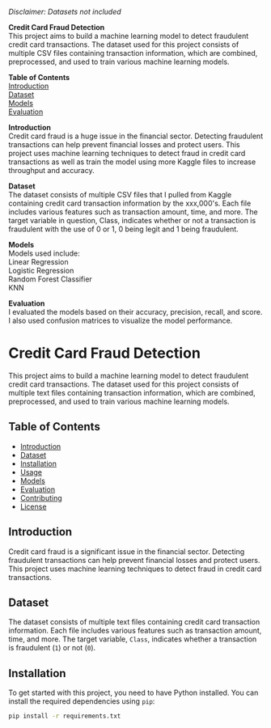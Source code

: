 *Disclaimer: Datasets not included*  

**Credit Card Fraud Detection**  
This project aims to build a machine learning model to detect fraudulent credit card transactions. The dataset used for this project consists of multiple CSV files containing transaction information, which are combined, preprocessed, and used to train various machine learning models.  
  
**Table of Contents**  
<ins>Introduction</ins>  
<ins>Dataset</ins>  
<ins>Models</ins>  
<ins>Evaluation</ins>  
  
**Introduction**  
Credit card fraud is a huge issue in the financial sector. Detecting fraudulent transactions can help prevent financial losses and protect users. This project uses machine learning techniques to detect fraud in credit card transactions as well as train the model using more Kaggle files to increase throughput and accuracy.  
  
**Dataset**  
The dataset consists of multiple CSV files that I pulled from Kaggle containing credit card transaction information by the xxx,000's. Each file includes various features such as transaction amount, time, and more. The target variable in question, Class, indicates whether or not a transaction is fraudulent with the use of 0 or 1, 0 being legit and 1 being fraudulent.  

**Models**  
Models used include:  
Linear Regression  
Logistic Regression  
Random Forest Classifier  
KNN  
  
**Evaluation**  
I evaluated the models based on their accuracy, precision, recall, and score. I also used confusion matrices to visualize the model performance.  





  
  # Credit Card Fraud Detection

This project aims to build a machine learning model to detect fraudulent credit card transactions. The dataset used for this project consists of multiple text files containing transaction information, which are combined, preprocessed, and used to train various machine learning models.

## Table of Contents

- [Introduction](#introduction)
- [Dataset](#dataset)
- [Installation](#installation)
- [Usage](#usage)
- [Models](#models)
- [Evaluation](#evaluation)
- [Contributing](#contributing)
- [License](#license)

## Introduction

Credit card fraud is a significant issue in the financial sector. Detecting fraudulent transactions can help prevent financial losses and protect users. This project uses machine learning techniques to detect fraud in credit card transactions.

## Dataset

The dataset consists of multiple text files containing credit card transaction information. Each file includes various features such as transaction amount, time, and more. The target variable, `Class`, indicates whether a transaction is fraudulent (`1`) or not (`0`).

## Installation

To get started with this project, you need to have Python installed. You can install the required dependencies using `pip`:

```bash
pip install -r requirements.txt
